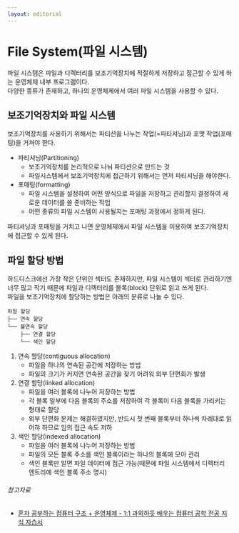 ```yaml
---
layout: editorial
---
```


# File System(파일 시스템)

파일 시스템은 파일과 디렉터리를 보조기억장치에 적절하게 저장하고 접근할 수 있게 하는 운영체제 내부 프로그램이다.  
다양한 종류가 존재하고, 하나의 운영체제에서 여러 파일 시스템을 사용할 수 있다.

## 보조기억장치와 파일 시스템

보조기억장치를 사용하기 위해서는 파티션을 나누는 작업(=파티셔닝)과 포맷 작업(포매팅)을 거쳐야 한다.

- 파티셔닝(Partitioning)
    - 보조기억장치를 논리적으로 나눠 파티션으로 만드는 것
    - 파일시스템에서 보조기억장치에 접근하기 위해서는 먼저 파티셔닝을 해야한다.
- 포매팅(formatting)
    - 파일 시스템을 설정하여 어떤 방식으로 파일을 저장하고 관리할지 결정하여 새로운 데이터를 쓸 준비하는 작업
    - 어떤 종류의 파일 시스템이 사용될지는 포매팅 과정에서 정하게 된다.

파티셔닝과 포매팅을 거치고 나면 운영체제에서 파일 시스템을 이용하여 보조기억장치에 접근할 수 있게 된다.

## 파일 할당 방법

하드디스크에선 가장 작은 단위인 섹터도 존재하지만, 파일 시스템이 섹터로 관리하기엔 너무 많고 작기 때문에 파일과 디렉터리를 블록(block) 단위로 읽고 쓰게 된다.  
파일을 보조기억장치에 할당하는 방법은 아래의 분류로 나눌 수 있다.

```
파일 할당
├── 연속 할당
└── 불연속 할당
    ├── 연결 할당
    └── 색인 할당
```

1. 연속 할당(contiguous allocation)
    - 파일을 하나의 연속된 공간에 저장하는 방법
    - 파일의 크기가 커지면 연속된 공간을 찾기 어려워 외부 단편화가 발생
2. 연결 할당(linked allocation)
    - 파일을 여러 블록에 나누어 저장하는 방법
    - 각 블록 일부에 다음 블록의 주소를 저장하여 각 블록이 다음 블록을 가리키는 형태로 할당
    - 외부 단편화 문제는 해결하였지만, 반드시 첫 번째 블록부터 하나씩 차례대로 읽어햐 하므로 임의 접근 속도 저하
3. 색인 할당(indexed allocation)
    - 파일을 여러 블록에 나누어 저장하는 방법
    - 파일의 모든 블록 주소를 색인 블록이라는 하나의 블록에 모아 관리
    - 색인 블록만 알면 파일 데이터에 접근 가능(때문에 파일 시스템에서 디렉터리 엔트리에 색인 블록 주소 명시)

###### 참고자료

- [혼자 공부하는 컴퓨터 구조 + 운영체제 - 1:1 과외하듯 배우는 컴퓨터 공학 전공 지식 자습서](https://www.nl.go.kr/seoji/contents/S80100000000.do?schM=intgr_detail_view_isbn&page=1&pageUnit=10&schType=simple&schStr=혼자+컴퓨터+구조&isbn=9791162243091&cipId=228751835%2C)